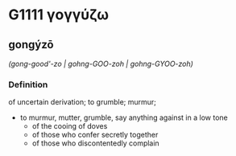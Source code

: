 # G1111 γογγύζω

## gongýzō

_(gong-good'-zo | gohng-GOO-zoh | gohng-GYOO-zoh)_

### Definition

of uncertain derivation; to grumble; murmur; 

- to murmur, mutter, grumble, say anything against in a low tone
  - of the cooing of doves
  - of those who confer secretly together
  - of those who discontentedly complain
